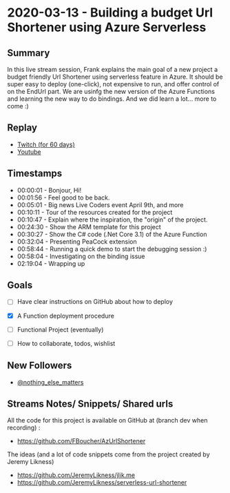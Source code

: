 
# 2020-03-13 - Building a budget Url Shortener using Azure Serverless

Summary
-------

In this live stream session, Frank explains the main goal of a new project a budget friendly Url Shortener using serverless feature in Azure. It should be super easy to deploy (one-click), not expensive to run, and offer control of on the EndUrl part.  We are usinfg the new version of the Azure Functions and learning the new way to do bindings.  And we did learn a lot... more to come :)

Replay
------

- [Twitch (for 60 days)](https://www.twitch.tv/videos/566462754)
- [Youtube](https://youtu.be/ovMUd0eX2Qw)


Timestamps
--------

- 00:00:01 - Bonjour, Hi!
- 00:01:56 - Feel good to be back.
- 00:05:01 - Big news Live Coders event April 9th, and more
- 00:10:11 - Tour of the resources created for the project
- 00:10:47 - Explain where the inspiration, the "origin" of the project.
- 00:24:30 - Show the ARM template for this project
- 00:30:27 - Show the C# code (.Net Core 3.1) of the Azure Function 
- 00:32:04 - Presenting PeaCock extension
- 00:58:44 - Running a quick demo to start the debugging session :)
- 00:58:04 - Investigating on the binding issue
- 02:19:04 - Wrapping up


Goals
-----

- [ ] Have clear instructions on GitHub about how to deploy
- [X] A Function deployment procedure
- [ ] Functional Project (eventually)
- [ ] How to collaborate, todos, wishlist
 


New Followers
-------------

- [@nothing_else_matters](https://www.twitch.tv/nothing_else_matters)



Streams Notes/ Snippets/ Shared urls
-----------------------------------

All the code for this project is available on GitHub at (branch dev when recording) :
- https://github.com/FBoucher/AzUrlShortener


The ideas (and a lot of code snippets come from the project created by Jeremy Likness)
- https://github.com/JeremyLikness/jlik.me
- https://github.com/JeremyLikness/serverless-url-shortener
